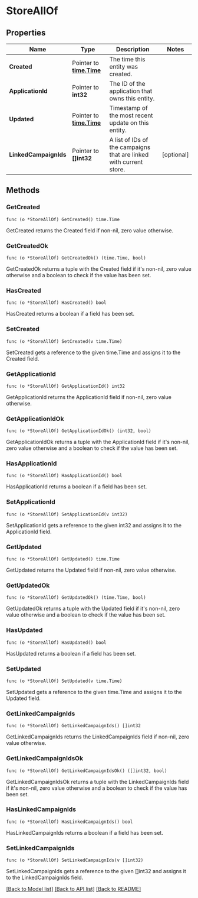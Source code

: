 # StoreAllOf

## Properties

Name | Type | Description | Notes
------------ | ------------- | ------------- | -------------
**Created** | Pointer to [**time.Time**](time.Time.md) | The time this entity was created. | 
**ApplicationId** | Pointer to **int32** | The ID of the application that owns this entity. | 
**Updated** | Pointer to [**time.Time**](time.Time.md) | Timestamp of the most recent update on this entity. | 
**LinkedCampaignIds** | Pointer to **[]int32** | A list of IDs of the campaigns that are linked with current store. | [optional] 

## Methods

### GetCreated

`func (o *StoreAllOf) GetCreated() time.Time`

GetCreated returns the Created field if non-nil, zero value otherwise.

### GetCreatedOk

`func (o *StoreAllOf) GetCreatedOk() (time.Time, bool)`

GetCreatedOk returns a tuple with the Created field if it's non-nil, zero value otherwise
and a boolean to check if the value has been set.

### HasCreated

`func (o *StoreAllOf) HasCreated() bool`

HasCreated returns a boolean if a field has been set.

### SetCreated

`func (o *StoreAllOf) SetCreated(v time.Time)`

SetCreated gets a reference to the given time.Time and assigns it to the Created field.

### GetApplicationId

`func (o *StoreAllOf) GetApplicationId() int32`

GetApplicationId returns the ApplicationId field if non-nil, zero value otherwise.

### GetApplicationIdOk

`func (o *StoreAllOf) GetApplicationIdOk() (int32, bool)`

GetApplicationIdOk returns a tuple with the ApplicationId field if it's non-nil, zero value otherwise
and a boolean to check if the value has been set.

### HasApplicationId

`func (o *StoreAllOf) HasApplicationId() bool`

HasApplicationId returns a boolean if a field has been set.

### SetApplicationId

`func (o *StoreAllOf) SetApplicationId(v int32)`

SetApplicationId gets a reference to the given int32 and assigns it to the ApplicationId field.

### GetUpdated

`func (o *StoreAllOf) GetUpdated() time.Time`

GetUpdated returns the Updated field if non-nil, zero value otherwise.

### GetUpdatedOk

`func (o *StoreAllOf) GetUpdatedOk() (time.Time, bool)`

GetUpdatedOk returns a tuple with the Updated field if it's non-nil, zero value otherwise
and a boolean to check if the value has been set.

### HasUpdated

`func (o *StoreAllOf) HasUpdated() bool`

HasUpdated returns a boolean if a field has been set.

### SetUpdated

`func (o *StoreAllOf) SetUpdated(v time.Time)`

SetUpdated gets a reference to the given time.Time and assigns it to the Updated field.

### GetLinkedCampaignIds

`func (o *StoreAllOf) GetLinkedCampaignIds() []int32`

GetLinkedCampaignIds returns the LinkedCampaignIds field if non-nil, zero value otherwise.

### GetLinkedCampaignIdsOk

`func (o *StoreAllOf) GetLinkedCampaignIdsOk() ([]int32, bool)`

GetLinkedCampaignIdsOk returns a tuple with the LinkedCampaignIds field if it's non-nil, zero value otherwise
and a boolean to check if the value has been set.

### HasLinkedCampaignIds

`func (o *StoreAllOf) HasLinkedCampaignIds() bool`

HasLinkedCampaignIds returns a boolean if a field has been set.

### SetLinkedCampaignIds

`func (o *StoreAllOf) SetLinkedCampaignIds(v []int32)`

SetLinkedCampaignIds gets a reference to the given []int32 and assigns it to the LinkedCampaignIds field.


[[Back to Model list]](../README.md#documentation-for-models) [[Back to API list]](../README.md#documentation-for-api-endpoints) [[Back to README]](../README.md)


